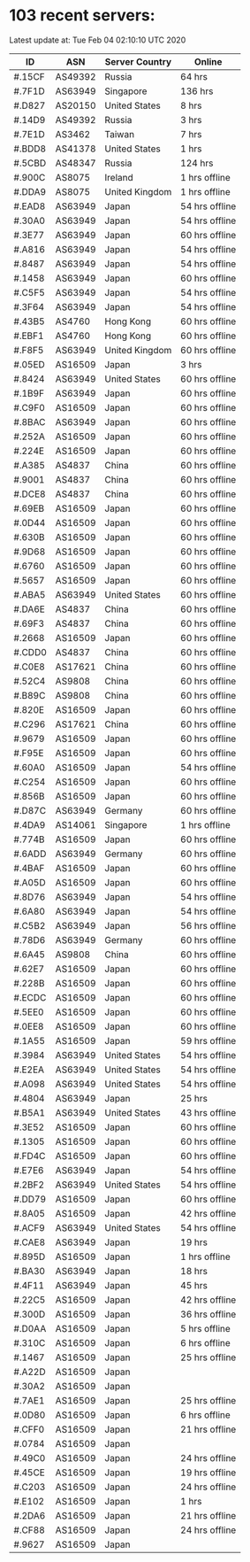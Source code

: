 # 103 recent servers:

Latest update at: Tue Feb 04 02:10:10 UTC 2020

| ID | ASN | Server Country | Online |
| -- | --- | -------------- | ------ |
| #.15CF | AS49392 | Russia | 64 hrs |
| #.7F1D | AS63949 | Singapore | 136 hrs |
| #.D827 | AS20150 | United States | 8 hrs |
| #.14D9 | AS49392 | Russia | 3 hrs |
| #.7E1D | AS3462 | Taiwan | 7 hrs |
| #.BDD8 | AS41378 | United States | 1 hrs |
| #.5CBD | AS48347 | Russia | 124 hrs |
| #.900C | AS8075 | Ireland | 1 hrs offline |
| #.DDA9 | AS8075 | United Kingdom | 1 hrs offline |
| #.EAD8 | AS63949 | Japan | 54 hrs offline |
| #.30A0 | AS63949 | Japan | 54 hrs offline |
| #.3E77 | AS63949 | Japan | 60 hrs offline |
| #.A816 | AS63949 | Japan | 54 hrs offline |
| #.8487 | AS63949 | Japan | 54 hrs offline |
| #.1458 | AS63949 | Japan | 60 hrs offline |
| #.C5F5 | AS63949 | Japan | 54 hrs offline |
| #.3F64 | AS63949 | Japan | 54 hrs offline |
| #.43B5 | AS4760 | Hong Kong | 60 hrs offline |
| #.EBF1 | AS4760 | Hong Kong | 60 hrs offline |
| #.F8F5 | AS63949 | United Kingdom | 60 hrs offline |
| #.05ED | AS16509 | Japan | 3 hrs |
| #.8424 | AS63949 | United States | 60 hrs offline |
| #.1B9F | AS63949 | Japan | 60 hrs offline |
| #.C9F0 | AS16509 | Japan | 60 hrs offline |
| #.8BAC | AS63949 | Japan | 60 hrs offline |
| #.252A | AS16509 | Japan | 60 hrs offline |
| #.224E | AS16509 | Japan | 60 hrs offline |
| #.A385 | AS4837 | China | 60 hrs offline |
| #.9001 | AS4837 | China | 60 hrs offline |
| #.DCE8 | AS4837 | China | 60 hrs offline |
| #.69EB | AS16509 | Japan | 60 hrs offline |
| #.0D44 | AS16509 | Japan | 60 hrs offline |
| #.630B | AS16509 | Japan | 60 hrs offline |
| #.9D68 | AS16509 | Japan | 60 hrs offline |
| #.6760 | AS16509 | Japan | 60 hrs offline |
| #.5657 | AS16509 | Japan | 60 hrs offline |
| #.ABA5 | AS63949 | United States | 60 hrs offline |
| #.DA6E | AS4837 | China | 60 hrs offline |
| #.69F3 | AS4837 | China | 60 hrs offline |
| #.2668 | AS16509 | Japan | 60 hrs offline |
| #.CDD0 | AS4837 | China | 60 hrs offline |
| #.C0E8 | AS17621 | China | 60 hrs offline |
| #.52C4 | AS9808 | China | 60 hrs offline |
| #.B89C | AS9808 | China | 60 hrs offline |
| #.820E | AS16509 | Japan | 60 hrs offline |
| #.C296 | AS17621 | China | 60 hrs offline |
| #.9679 | AS16509 | Japan | 60 hrs offline |
| #.F95E | AS16509 | Japan | 60 hrs offline |
| #.60A0 | AS16509 | Japan | 54 hrs offline |
| #.C254 | AS16509 | Japan | 60 hrs offline |
| #.856B | AS16509 | Japan | 60 hrs offline |
| #.D87C | AS63949 | Germany | 60 hrs offline |
| #.4DA9 | AS14061 | Singapore | 1 hrs offline |
| #.774B | AS16509 | Japan | 60 hrs offline |
| #.6ADD | AS63949 | Germany | 60 hrs offline |
| #.4BAF | AS16509 | Japan | 60 hrs offline |
| #.A05D | AS16509 | Japan | 60 hrs offline |
| #.8D76 | AS63949 | Japan | 54 hrs offline |
| #.6A80 | AS63949 | Japan | 54 hrs offline |
| #.C5B2 | AS63949 | Japan | 56 hrs offline |
| #.78D6 | AS63949 | Germany | 60 hrs offline |
| #.6A45 | AS9808 | China | 60 hrs offline |
| #.62E7 | AS16509 | Japan | 60 hrs offline |
| #.228B | AS16509 | Japan | 60 hrs offline |
| #.ECDC | AS16509 | Japan | 60 hrs offline |
| #.5EE0 | AS16509 | Japan | 60 hrs offline |
| #.0EE8 | AS16509 | Japan | 60 hrs offline |
| #.1A55 | AS16509 | Japan | 59 hrs offline |
| #.3984 | AS63949 | United States | 54 hrs offline |
| #.E2EA | AS63949 | United States | 54 hrs offline |
| #.A098 | AS63949 | United States | 54 hrs offline |
| #.4804 | AS63949 | Japan | 25 hrs |
| #.B5A1 | AS63949 | United States | 43 hrs offline |
| #.3E52 | AS16509 | Japan | 60 hrs offline |
| #.1305 | AS16509 | Japan | 60 hrs offline |
| #.FD4C | AS16509 | Japan | 60 hrs offline |
| #.E7E6 | AS63949 | Japan | 54 hrs offline |
| #.2BF2 | AS63949 | United States | 54 hrs offline |
| #.DD79 | AS16509 | Japan | 60 hrs offline |
| #.8A05 | AS16509 | Japan | 42 hrs offline |
| #.ACF9 | AS63949 | United States | 54 hrs offline |
| #.CAE8 | AS63949 | Japan | 19 hrs |
| #.895D | AS16509 | Japan | 1 hrs offline |
| #.BA30 | AS63949 | Japan | 18 hrs |
| #.4F11 | AS63949 | Japan | 45 hrs |
| #.22C5 | AS16509 | Japan | 42 hrs offline |
| #.300D | AS16509 | Japan | 36 hrs offline |
| #.D0AA | AS16509 | Japan | 5 hrs offline |
| #.310C | AS16509 | Japan | 6 hrs offline |
| #.1467 | AS16509 | Japan | 25 hrs offline |
| #.A22D | AS16509 | Japan | |
| #.30A2 | AS16509 | Japan | |
| #.7AE1 | AS16509 | Japan | 25 hrs offline |
| #.0D80 | AS16509 | Japan | 6 hrs offline |
| #.CFF0 | AS16509 | Japan | 21 hrs offline |
| #.0784 | AS16509 | Japan | |
| #.49C0 | AS16509 | Japan | 24 hrs offline |
| #.45CE | AS16509 | Japan | 19 hrs offline |
| #.C203 | AS16509 | Japan | 24 hrs offline |
| #.E102 | AS16509 | Japan | 1 hrs |
| #.2DA6 | AS16509 | Japan | 21 hrs offline |
| #.CF88 | AS16509 | Japan | 24 hrs offline |
| #.9627 | AS16509 | Japan | |

